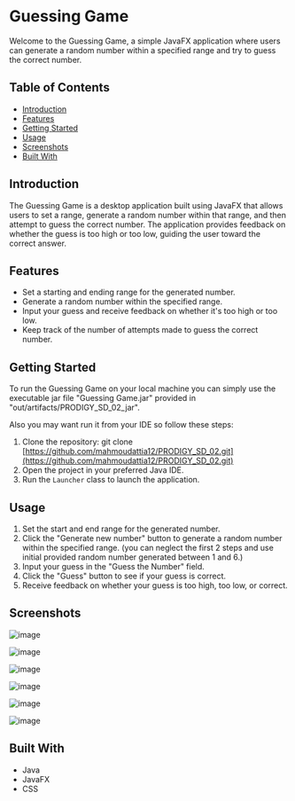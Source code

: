 # Guessing Game

Welcome to the Guessing Game, a simple JavaFX application where users can generate a random number within a specified range and try to guess the correct number.

## Table of Contents

- [Introduction](#introduction)
- [Features](#features)
- [Getting Started](#getting-started)
- [Usage](#usage)
- [Screenshots](#screenshots)
- [Built With](#built-with)

## Introduction

The Guessing Game is a desktop application built using JavaFX that allows users to set a range, generate a random number within that range, and then attempt to guess the correct number. The application provides feedback on whether the guess is too high or too low, guiding the user toward the correct answer.

## Features

- Set a starting and ending range for the generated number.
- Generate a random number within the specified range.
- Input your guess and receive feedback on whether it's too high or too low.
- Keep track of the number of attempts made to guess the correct number.

## Getting Started

To run the Guessing Game on your local machine you can simply use the executable jar file "Guessing Game.jar" provided in "out/artifacts/PRODIGY_SD_02_jar". 

Also you may want run it from your IDE so follow these steps:

1. Clone the repository:
git clone [https://github.com/mahmoudattia12/PRODIGY_SD_02.git](https://github.com/mahmoudattia12/PRODIGY_SD_02.git)
2. Open the project in your preferred Java IDE.
3. Run the `Launcher` class to launch the application.

## Usage

1. Set the start and end range for the generated number.
2. Click the "Generate new number" button to generate a random number within the specified range.
(you can neglect the first 2 steps and use initial provided random number generated between 1 and 6.)
3. Input your guess in the "Guess the Number" field.
4. Click the "Guess" button to see if your guess is correct.
5. Receive feedback on whether your guess is too high, too low, or correct.

## Screenshots

![image](https://github.com/mahmoudattia12/PRODIGY_SD_02/assets/96799025/e6484f95-c98a-43cb-b33b-a32e8c223bbb)

![image](https://github.com/mahmoudattia12/PRODIGY_SD_02/assets/96799025/96302274-c68d-4990-910e-c859f08090a1)

![image](https://github.com/mahmoudattia12/PRODIGY_SD_02/assets/96799025/88d25375-84f9-41e4-928e-72fdcd9e82fb)

![image](https://github.com/mahmoudattia12/PRODIGY_SD_02/assets/96799025/96fa4c50-49d2-4bd8-ae75-a67bc939ac82)

![image](https://github.com/mahmoudattia12/PRODIGY_SD_02/assets/96799025/f282b156-09d6-45b2-a4a6-e5a6d2b7005e)

![image](https://github.com/mahmoudattia12/PRODIGY_SD_02/assets/96799025/5356a0ec-207c-4f0b-acb7-1b9532e2632e)

## Built With

- Java
- JavaFX
- CSS
